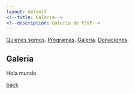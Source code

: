 ```yaml
---
layout: default
<!--title: Galeria-->
<!--description: Galeria de FSVP-->
---
```



[Quienes somos](./quienes-somos.md).
[Programas](./programas.html).
[Galeria](./galeria.md).
[Donaciones](./donaciones.md).<br>

## Galeria

<p>Hola mundo</p>

[back](./)

